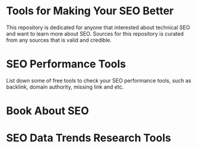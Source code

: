 # Tools for Making Your SEO Better
This repository is dedicated for anyone that interested about technical SEO and want to learn more about SEO. Sources for this repository is curated from any sources that is valid and credible.

# SEO Performance Tools
List down some of free tools to check your SEO performance tools, such as backlink, domain authority, missing link and etc. 

# Book About SEO


# SEO Data Trends Research Tools
